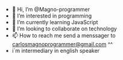- 👋 Hi, I’m @Magno-programmer
- 👀 I’m interested in programming
- 🌱 I’m currently learning JavaScript
- 💞️ I’m looking to collaborate on technology
- 📫 How to reach me send a menssager to carlosmagnoprogrammer@gmail.com ^^
- i´m intermediary in english speaker

<!---
Magno-programmer/Magno-programmer is a ✨ special ✨ repository because its `README.md` (this file) appears on your GitHub profile.
You can click the Preview link to take a look at your changes.
--->

